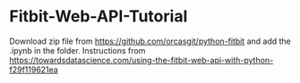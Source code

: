 # Fitbit-Web-API-Tutorial

Download zip file from https://github.com/orcasgit/python-fitbit and add the .ipynb in the folder. Instructions from https://towardsdatascience.com/using-the-fitbit-web-api-with-python-f29f119621ea


